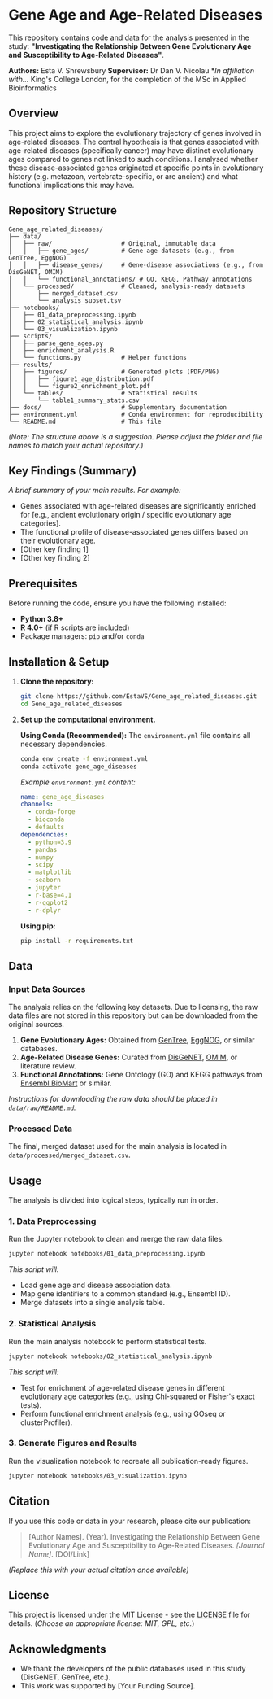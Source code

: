 # Gene Age and Age-Related Diseases

This repository contains code and data for the analysis presented in the study: **"Investigating the Relationship Between Gene Evolutionary Age and Susceptibility to Age-Related Diseases"**.

**Authors:** Esta V. Shrewsbury
**Supervisor:** Dr Dan V. Nicolau
**In affiliation with...* King's College London, for the completion of the MSc in Applied Bioinformatics

## Overview

This project aims to explore the evolutionary trajectory of genes involved in age-related diseases. The central hypothesis is that genes associated with age-related diseases (specifically cancer) may have distinct evolutionary ages compared to genes not linked to such conditions. I analysed whether these disease-associated genes originated at specific points in evolutionary history (e.g. metazoan, vertebrate-specific, or are ancient) and what functional implications this may have.

## Repository Structure

```
Gene_age_related_diseases/
├── data/
│   ├── raw/                   # Original, immutable data
│   │   ├── gene_ages/         # Gene age datasets (e.g., from GenTree, EggNOG)
│   │   ├── disease_genes/     # Gene-disease associations (e.g., from DisGeNET, OMIM)
│   │   └── functional_annotations/ # GO, KEGG, Pathway annotations
│   └── processed/             # Cleaned, analysis-ready datasets
│       ├── merged_dataset.csv
│       └── analysis_subset.tsv
├── notebooks/
│   ├── 01_data_preprocessing.ipynb
│   ├── 02_statistical_analysis.ipynb
│   └── 03_visualization.ipynb
├── scripts/
│   ├── parse_gene_ages.py
│   ├── enrichment_analysis.R
│   └── functions.py           # Helper functions
├── results/
│   ├── figures/               # Generated plots (PDF/PNG)
│   │   ├── figure1_age_distribution.pdf
│   │   └── figure2_enrichment_plot.pdf
│   └── tables/                # Statistical results
│       └── table1_summary_stats.csv
├── docs/                      # Supplementary documentation
├── environment.yml            # Conda environment for reproducibility
└── README.md                  # This file
```

*(Note: The structure above is a suggestion. Please adjust the folder and file names to match your actual repository.)*

## Key Findings (Summary)

*A brief summary of your main results. For example:*
- Genes associated with age-related diseases are significantly enriched for [e.g., ancient evolutionary origin / specific evolutionary age categories].
- The functional profile of disease-associated genes differs based on their evolutionary age.
- [Other key finding 1]
- [Other key finding 2]

## Prerequisites

Before running the code, ensure you have the following installed:

- **Python 3.8+**
- **R 4.0+** (if R scripts are included)
- Package managers: `pip` and/or `conda`

## Installation & Setup

1.  **Clone the repository:**
    ```bash
    git clone https://github.com/EstaVS/Gene_age_related_diseases.git
    cd Gene_age_related_diseases
    ```

2.  **Set up the computational environment.**

    **Using Conda (Recommended):**
    The `environment.yml` file contains all necessary dependencies.
    ```bash
    conda env create -f environment.yml
    conda activate gene_age_diseases
    ```

    *Example `environment.yml` content:*
    ```yaml
    name: gene_age_diseases
    channels:
      - conda-forge
      - bioconda
      - defaults
    dependencies:
      - python=3.9
      - pandas
      - numpy
      - scipy
      - matplotlib
      - seaborn
      - jupyter
      - r-base=4.1
      - r-ggplot2
      - r-dplyr
    ```

    **Using pip:**
    ```bash
    pip install -r requirements.txt
    ```

## Data

### Input Data Sources

The analysis relies on the following key datasets. Due to licensing, the raw data files are not stored in this repository but can be downloaded from the original sources.

1.  **Gene Evolutionary Ages:** Obtained from [GenTree](https://gentree.ioz.ac.cn/), [EggNOG](http://eggnog5.embl.de/), or similar databases.
2.  **Age-Related Disease Genes:** Curated from [DisGeNET](https://www.disgenet.org/), [OMIM](https://www.omim.org/), or literature review.
3.  **Functional Annotations:** Gene Ontology (GO) and KEGG pathways from [Ensembl BioMart](https://www.ensembl.org/biomart/martview) or similar.

*Instructions for downloading the raw data should be placed in `data/raw/README.md`.*

### Processed Data

The final, merged dataset used for the main analysis is located in `data/processed/merged_dataset.csv`.

## Usage

The analysis is divided into logical steps, typically run in order.

### 1. Data Preprocessing

Run the Jupyter notebook to clean and merge the raw data files.
```bash
jupyter notebook notebooks/01_data_preprocessing.ipynb
```
*This script will:*
- Load gene age and disease association data.
- Map gene identifiers to a common standard (e.g., Ensembl ID).
- Merge datasets into a single analysis table.

### 2. Statistical Analysis

Run the main analysis notebook to perform statistical tests.
```bash
jupyter notebook notebooks/02_statistical_analysis.ipynb
```
*This script will:*
- Test for enrichment of age-related disease genes in different evolutionary age categories (e.g., using Chi-squared or Fisher's exact tests).
- Perform functional enrichment analysis (e.g., using GOseq or clusterProfiler).

### 3. Generate Figures and Results

Run the visualization notebook to recreate all publication-ready figures.
```bash
jupyter notebook notebooks/03_visualization.ipynb
```

## Citation

If you use this code or data in your research, please cite our publication:

> [Author Names]. (Year). Investigating the Relationship Between Gene Evolutionary Age and Susceptibility to Age-Related Diseases. *[Journal Name]*. [DOI/Link]

*(Replace this with your actual citation once available)*

## License

This project is licensed under the MIT License - see the [LICENSE](LICENSE) file for details. (*Choose an appropriate license: MIT, GPL, etc.*)

## Acknowledgments

- We thank the developers of the public databases used in this study (DisGeNET, GenTree, etc.).
- This work was supported by [Your Funding Source].
